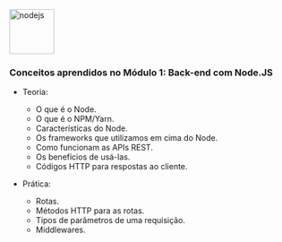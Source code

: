 <img src="https://devicons.github.io/devicon/devicon.git/icons/nodejs/nodejs-original-wordmark.svg" alt="nodejs" width="80" height="80"/>

### Conceitos aprendidos no Módulo 1: Back-end com Node.JS 


  - Teoria:
    - O que é o Node.
    - O que é o NPM/Yarn.
    - Características do Node.
    - Os frameworks que utilizamos em cima do Node.
    - Como funcionam as APIs REST.
    - Os benefícios de usá-las.
    - Códigos HTTP para respostas ao cliente.
    
  - Prática:
    - Rotas.
    - Métodos HTTP para as rotas.
    - Tipos de parâmetros de uma requisição.
    - Middlewares.
    
